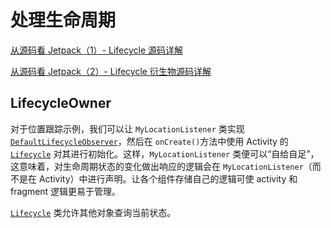 # 处理生命周期

[从源码看 Jetpack（1）- Lifecycle 源码详解](https://juejin.cn/post/6847902220755992589)

[从源码看 Jetpack（2）- Lifecycle 衍生物源码详解](https://juejin.cn/post/6847902220760203277)

## LifecycleOwner

对于位置跟踪示例，我们可以让 `MyLocationListener` 类实现 [`DefaultLifecycleObserver`](https://developer.android.com/reference/androidx/lifecycle/DefaultLifecycleObserver?hl=zh-cn)，然后在 `onCreate()`方法中使用 Activity 的 [`Lifecycle`](https://developer.android.com/reference/androidx/lifecycle/Lifecycle?hl=zh-cn) 对其进行初始化。这样，`MyLocationListener` 类便可以“自给自足”，这意味着，对生命周期状态的变化做出响应的逻辑会在 `MyLocationListener`（而不是在 Activity）中进行声明。让各个组件存储自己的逻辑可使 activity 和 fragment 逻辑更易于管理。

[`Lifecycle`](https://developer.android.com/reference/androidx/lifecycle/Lifecycle?hl=zh-cn) 类允许其他对象查询当前状态。
